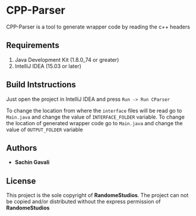 # CPP-Parser 
CPP-Parser is a tool to generate wrapper code by reading the c++ headers

## Requirements ##

 1. Java Development Kit (1.8.0_74 or greater)
 2. IntelliJ IDEA (15.03 or later)


## Build Intstructions ##
Just open the project in IntelliJ IDEA and press `Run -> Run CParser`

To change the location from where the `interface` files will be read go to `Main.java` and change the value of
`INTERFACE_FOLDER` variable.
To change the location of generated wrapper code go to `Main.java` and change the value of `OUTPUT_FOLDER` variable
		  

## Authors
* **Sachin Gavali** 

## License
This project is the sole copyright of **RandomeStudios**. The project can not be copied and/or distributed without the express permission of **RandomeStudios**